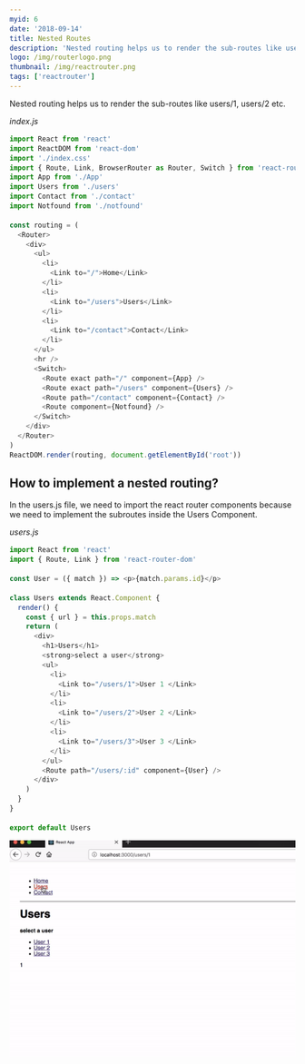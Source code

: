 ```yaml
---
myid: 6
date: '2018-09-14'
title: Nested Routes
description: 'Nested routing helps us to render the sub-routes like users/1, users/2 etc. Url parameters helps us to render the same component based on its dynamic url like  in our Users  component assume that they are different users with id 1,2,3.'
logo: /img/routerlogo.png
thumbnail: /img/reactrouter.png
tags: ['reactrouter']
---
```


Nested routing helps us to render the sub-routes like users/1, users/2 etc.

_index.js_

```js
import React from 'react'
import ReactDOM from 'react-dom'
import './index.css'
import { Route, Link, BrowserRouter as Router, Switch } from 'react-router-dom'
import App from './App'
import Users from './users'
import Contact from './contact'
import Notfound from './notfound'

const routing = (
  <Router>
    <div>
      <ul>
        <li>
          <Link to="/">Home</Link>
        </li>
        <li>
          <Link to="/users">Users</Link>
        </li>
        <li>
          <Link to="/contact">Contact</Link>
        </li>
      </ul>
      <hr />
      <Switch>
        <Route exact path="/" component={App} />
        <Route exact path="/users" component={Users} />
        <Route path="/contact" component={Contact} />
        <Route component={Notfound} />
      </Switch>
    </div>
  </Router>
)
ReactDOM.render(routing, document.getElementById('root'))
```

## How to implement a nested routing?

In the users.js file, we need to import the react router components because we need to implement the subroutes inside the Users Component.

_users.js_

```js
import React from 'react'
import { Route, Link } from 'react-router-dom'

const User = ({ match }) => <p>{match.params.id}</p>

class Users extends React.Component {
  render() {
    const { url } = this.props.match
    return (
      <div>
        <h1>Users</h1>
        <strong>select a user</strong>
        <ul>
          <li>
            <Link to="/users/1">User 1 </Link>
          </li>
          <li>
            <Link to="/users/2">User 2 </Link>
          </li>
          <li>
            <Link to="/users/3">User 3 </Link>
          </li>
        </ul>
        <Route path="/users/:id" component={User} />
      </div>
    )
  }
}

export default Users
```

![nested routes](./nested.gif)
